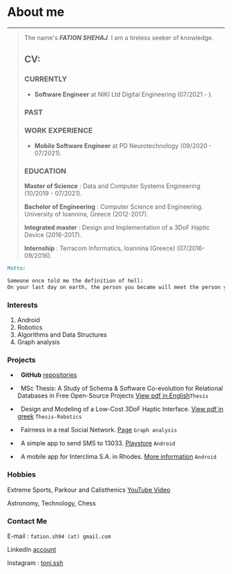 # About me
---
>The name's ***FATION SHEHAJ***. I am a tireless seeker of knowledge.
>
> ## CV:
>
> ### CURRENTLY
>
> * **Software Engineer** at NIKI Ltd Digital Engineering (07/2021 - ).
>
> ### PAST
> 
> ### WORK EXPERIENCE
>
>* **Mobile Software Engineer** at PD Neurotechnology (09/2020 - 07/2021).
>
> ### EDUCATION
> 
>**Master of Science** : Data and Computer Systems Engineering (10/2019 - 07/2021).
>
>**Bachelor of Engineering** : Computer Science and Engineering. University of Ioannina, Greece (2012-2017).
>
>**Integrated master** : Design and Implementation of a 3DoF Haptic Device (2016-2017).
>
>**Internship** : Terracom Informatics, Ioannina (Greece) (07/2016-09/2016).


```markdown
Motto:

Someone once told me the definition of hell:
On your last day on earth, the person you became will meet the person you could have become.
```

### Interests
1. Android
2. Robotics
3. Algorithms and Data Structures
4. Graph analysis


### Projects

* &nbsp; **GitHub** [repositories](https://github.com/FationSH?tab=repositories)

* &nbsp; MSc Thesis: A Study of Schema & Software Co-evolution for Relational Databases in Free Open-Source Projects [View pdf in English](https://github.com/FationSH/myPort/blob/master/MScThesis/MScThesisFShehaj.pdf)`Thesis`

* &nbsp; Design and Modeling of a Low-Cost 3DoF Haptic Interface. [View pdf in greek](https://github.com/FationSH/myPort/blob/master/3DoF_Interface/3DoF_HapticRB.pdf) `Thesis-Robotics`

* &nbsp; Fairness in a real Social Network. [Page](https://george50450.github.io/social_networks/) `Graph analysis`

* &nbsp; A simple app to send SMS to 13033. [Playstore](https://play.google.com/store/apps/details?id=sotiris.zogos.a13033) `Android`

* &nbsp; A mobile app for Interclima S.A. in Rhodes. [More information](interclima.html) `Android`


### Hobbies

Extreme Sports, Parkour and Calisthenics [YouTube Video](https://www.youtube.com/watch?v=qzZcui2diGw)

Astronomy, Technology, Chess

### Contact Me

E-mail : `fation.sh94 (at) gmail.com`

LinkedIn [account](https://www.linkedin.com/in/fation-shehaj/)

Instagram : [toni.ssh](https://www.instagram.com/toni.ssh/)
